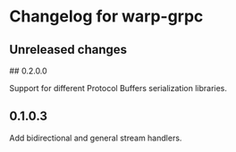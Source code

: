 # Changelog for warp-grpc

## Unreleased changes

## 0.2.0.0

Support for different Protocol Buffers serialization libraries.

## 0.1.0.3

Add bidirectional and general stream handlers.
